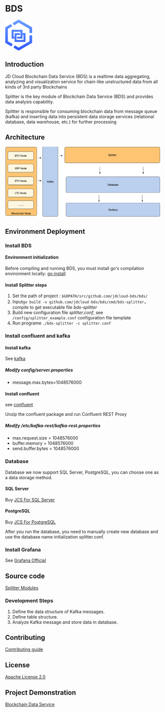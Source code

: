 # BDS 
![logo](./docs/bds-logo.png)

## Introduction
JD Cloud Blockchain Data Service (BDS) is a realtime data aggregating, analyzing and visualization service for chain-like unstructured data from all kinds of 3rd party Blockchains

Splitter is the key module of Blockchain Data Service (BDS) and provides data analysis capability.

Splitter is responsible for consuming blockchain data from message queue (kafka) and inserting data into persistent data storage services (relational database, data warehouse, etc.) for further processing

## Architecture 
![Architecture](./docs/bds-architecture.jpg)

## Environment Deployment
### Install BDS 

#### Environment initialization
Before compiling and running BDS, you must install go's compilation environment locally: [go install](https://golang.org/doc/install)

#### Install Splitter steps

1. Set the path of project : `$GOPATH/src/github.com/jdcloud-bds/bds/`
2. Input`go build -v github.com/jdcloud-bds/bds/cmd/bds-splitter`，compile to get executable file *bds-splitter*
3. Build new configuration file *splitter.conf*,  see `/config/splitter_example.conf` configuration file template
4. Run programe `./bds-splitter -c splitter.conf`

### Install confluent and kafka
#### Install kafka
See [kafka](https://kafka.apache.org/quickstart)

##### Modify config/server.properties 

* message.max.bytes=1048576000

#### Install confluent 
see [confluent](https://docs.confluent.io/current/installation/installing_cp/zip-tar.html#prod-kafka-cli-install)

Unzip the confluent package and run Confluent REST Proxy

##### Modify  <path-to-confluent>/etc/kafka-rest/kafka-rest.properties 

* max.request.size = 1048576000
* buffer.memory = 1048576000
* send.buffer.bytes = 1048576000

### Database
Database we now support SQL Server, PostgreSQL, you can choose one as a data storage method.

#### SQL Server
Buy [JCS For SQL Server](https://www.jdcloud.com/cn/products/jcs-for-sql-server)

#### PostgreSQL 
Buy [JCS For PostgreSQL](https://www.jdcloud.com/cn/products/jcs-for-postgresql)

After you run the database, you need to manually create new database and use the database name initialization splitter.conf.

### Install Grafana
See [Grafana Official](https://grafana.com/)

## Source code
[Splitter Modules](./splitter/README.md)

### Development Steps
1. Define the data structure of Kafka messages.
2. Define table structure.
3. Analyze Kafka message and store data in database.

## Contributing
[Contributing guide](./CONTRIBUTING.md)

## License
[Apache License 2.0](./LICENSE)

## Project Demonstration
[Blockchain Data Service](https://bds.jdcloud.com/)
